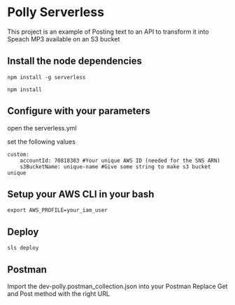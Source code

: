 # Polly Serverless

This project is an example of Posting text to an API to transform it into Speach MP3 available on an S3 bucket

## Install the node dependencies

    npm install -g serverless

    npm install


## Configure with your parameters

open the serverless.yml

set the following values

    custom: 
        accountId: 70818383 #Your unique AWS ID (needed for the SNS ARN)
        s3BucketName: unique-name #Give some string to make s3 bucket unique

## Setup your AWS CLI in your bash

    export AWS_PROFILE=your_iam_user

## Deploy

    sls deploy



## Postman

Import the dev-polly.postman_collection.json into your Postman
Replace Get and Post method with the right URL